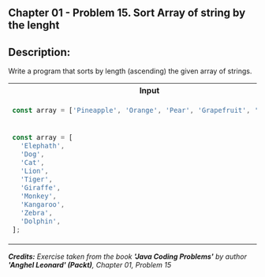## Chapter 01 - Problem 15. Sort Array of string by the lenght

## Description:

Write a program that sorts by length (ascending) the given array of strings.

<table>
  <tr>
    <th> Input </th> <th> Result </th>
  </tr>
  <tr>
    <td>

```javascript
const array = ['Pineapple', 'Orange', 'Pear', 'Grapefruit', 'Kiwi'];
```

  </td>
<td>

```javascript
['Pear', 'Kiwi', 'Orange', 'Pineapple', 'Grapefruit'];
```

  </td>
  </tr>

<tr>
<td>

```javascript
const array = [
  'Elephath',
  'Dog',
  'Cat',
  'Lion',
  'Tiger',
  'Giraffe',
  'Monkey',
  'Kangaroo',
  'Zebra',
  'Dolphin',
];
```

</td>
<td>

```javascript
[
  'Dog',
  'Cat',
  'Lion',
  'Tiger',
  'Zebra',
  'Monkey',
  'Giraffe',
  'Dolphin',
  'Elephath',
  'Kangaroo',
];
```

</td>
</tr>

</table>

_<strong>Credits:</strong> Exercise taken from the book <strong>'Java Coding Problems'</strong> by author <strong>'Anghel Leonard' (Packt)</strong>, Chapter 01, Problem 15_
